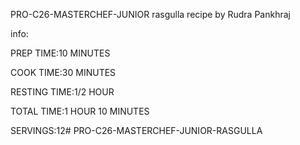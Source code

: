 PRO-C26-MASTERCHEF-JUNIOR
rasgulla recipe
by Rudra Pankhraj

info:

PREP TIME:10 MINUTES

COOK TIME:30 MINUTES

RESTING TIME:1/2 HOUR

TOTAL TIME:1 HOUR 10 MINUTES 

SERVINGS:12# PRO-C26-MASTERCHEF-JUNIOR-RASGULLA
